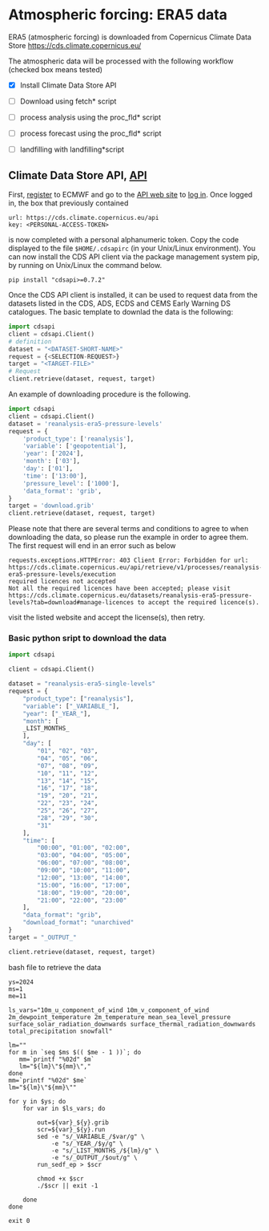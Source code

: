 # Atmospheric forcing: ERA5 data

ERA5 (atmospheric forcing) is downloaded from Copernicus Climate Data Store https://cds.climate.copernicus.eu/

The atmospheric data will be processed with the following workflow (checked box means tested)
- [x] Install Climate Data Store API 
- [ ] Download using fetch* script
- [ ] process analysis using the proc_fld* script
- [ ] process forecast using the proc_fld* script
- [ ] landfilling with landfilling*script








## Climate Data Store API, [API](https://cds.climate.copernicus.eu/how-to-api)
First, [register](https://accounts.ecmwf.int/auth/realms/ecmwf/login-actions/registration?client_id=cds&tab_id=w2gu_uF6V0o) to ECMWF and go to the [API web site](https://cds.climate.copernicus.eu/how-to-api) to [log in](https://accounts.ecmwf.int/auth/realms/ecmwf/login-actions/authenticate?client_id=cds&tab_id=w2gu_uF6V0o). Once logged in, the box that previously contained
```
url: https://cds.climate.copernicus.eu/api
key: <PERSONAL-ACCESS-TOKEN>
```
is now completed with a personal alphanumeric token. Copy the code displayed to the file `$HOME/.cdsapirc` (in your Unix/Linux environment). You can now install the CDS API client via the package management system pip, by running on Unix/Linux the command below.
```
pip install "cdsapi>=0.7.2"
```
Once the CDS API client is installed, it can be used to request data from the datasets listed in the CDS, ADS, ECDS and CEMS Early Warning DS catalogues. The basic template to downlad the data is the following:
```python
import cdsapi
client = cdsapi.Client()
# definition
dataset = "<DATASET-SHORT-NAME>"
request = {<SELECTION-REQUEST>}
target = "<TARGET-FILE>"
# Request
client.retrieve(dataset, request, target)
```
An example of downloading procedure is the following.
```python
import cdsapi
client = cdsapi.Client()
dataset = 'reanalysis-era5-pressure-levels'
request = {
    'product_type': ['reanalysis'],
    'variable': ['geopotential'],
    'year': ['2024'],
    'month': ['03'],
    'day': ['01'],
    'time': ['13:00'],
    'pressure_level': ['1000'],
    'data_format': 'grib',
}
target = 'download.grib'
client.retrieve(dataset, request, target)
```
 Please note that there are several terms and conditions to agree to when downloading the data, so please run the example in order to agree them. The first request will end in an error such as below
```console
requests.exceptions.HTTPError: 403 Client Error: Forbidden for url: https://cds.climate.copernicus.eu/api/retrieve/v1/processes/reanalysis-era5-pressure-levels/execution
required licences not accepted
Not all the required licences have been accepted; please visit https://cds.climate.copernicus.eu/datasets/reanalysis-era5-pressure-levels?tab=download#manage-licences to accept the required licence(s).
```
visit the listed website and accept the license(s), then retry.

### Basic python sript to download the data
```python
import cdsapi

client = cdsapi.Client()

dataset = "reanalysis-era5-single-levels"
request = {
    "product_type": ["reanalysis"],
    "variable": ["_VARIABLE_"],
    "year": ["_YEAR_"],
    "month": [
	_LIST_MONTHS_
    ],
    "day": [
        "01", "02", "03",
        "04", "05", "06",
        "07", "08", "09",
        "10", "11", "12",
        "13", "14", "15",
        "16", "17", "18",
        "19", "20", "21",
        "22", "23", "24",
        "25", "26", "27",
        "28", "29", "30",
        "31"
    ],
    "time": [
        "00:00", "01:00", "02:00",
        "03:00", "04:00", "05:00",
        "06:00", "07:00", "08:00",
        "09:00", "10:00", "11:00",
        "12:00", "13:00", "14:00",
        "15:00", "16:00", "17:00",
        "18:00", "19:00", "20:00",
        "21:00", "22:00", "23:00"
    ],
    "data_format": "grib",
    "download_format": "unarchived"
}
target = "_OUTPUT_"

client.retrieve(dataset, request, target)
```
bash file to retrieve the data
```shell
ys=2024
ms=1
me=11

ls_vars="10m_u_component_of_wind 10m_v_component_of_wind 2m_dewpoint_temperature 2m_temperature mean_sea_level_pressure surface_solar_radiation_downwards surface_thermal_radiation_downwards total_precipitation snowfall"

lm=""
for m in `seq $ms $(( $me - 1 ))`; do
   mm=`printf "%02d" $m`
   lm="${lm}\"${mm}\","
done
mm=`printf "%02d" $me`
lm="${lm}\"${mm}\""

for y in $ys; do
	for var in $ls_vars; do

		out=${var}_${y}.grib
		scr=${var}_${y}.run
		sed -e "s/_VARIABLE_/$var/g" \
		    -e "s/_YEAR_/$y/g" \
		    -e "s/_LIST_MONTHS_/${lm}/g" \
		    -e "s/_OUTPUT_/$out/g" \
		run_sedf_ep > $scr

		chmod +x $scr
		./$scr || exit -1

	done
done

exit 0
```
